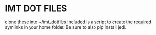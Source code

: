 # IMT DOT FILES

clone these into ~/imt_dotfiles
Included is a script to create the required symlinks in your home folder. Be sure to also pip install jedi.
